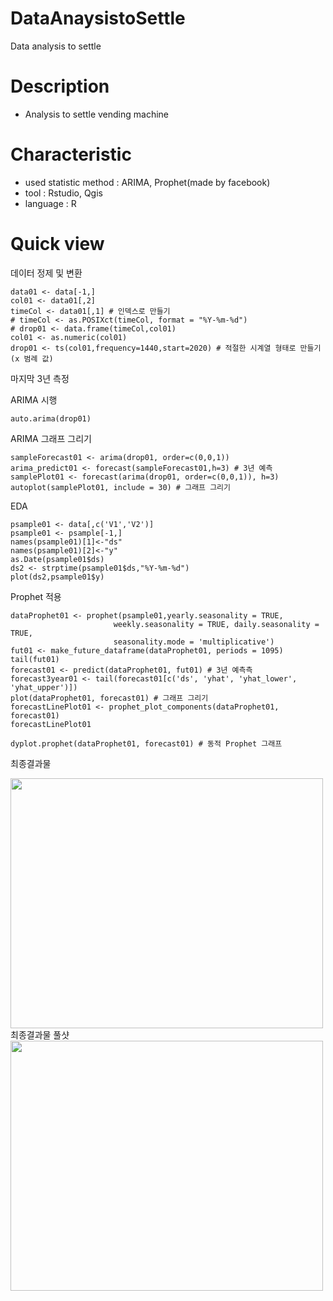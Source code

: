 # DataAnaysistoSettle
Data analysis to settle
# Description
- Analysis to settle vending machine
# Characteristic
- used statistic method : ARIMA, Prophet(made by facebook)
- tool : Rstudio, Qgis
- language : R
# Quick view

데이터 정제 및 변환
```
data01 <- data[-1,]
col01 <- data01[,2] 
timeCol <- data01[,1] # 인덱스로 만들기
# timeCol <- as.POSIXct(timeCol, format = "%Y-%m-%d")
# drop01 <- data.frame(timeCol,col01)
col01 <- as.numeric(col01)
drop01 <- ts(col01,frequency=1440,start=2020) # 적절한 시계열 형태로 만들기(x 범례 값)
```

마지막 3년 측정

ARIMA 시행
```
auto.arima(drop01)
```

ARIMA 그래프 그리기
```
sampleForecast01 <- arima(drop01, order=c(0,0,1))
arima_predict01 <- forecast(sampleForecast01,h=3) # 3년 예측
samplePlot01 <- forecast(arima(drop01, order=c(0,0,1)), h=3)
autoplot(samplePlot01, include = 30) # 그래프 그리기
```

EDA
```
psample01 <- data[,c('V1','V2')]
psample01 <- psample[-1,]
names(psample01)[1]<-"ds"
names(psample01)[2]<-"y"
as.Date(psample01$ds)
ds2 <- strptime(psample01$ds,"%Y-%m-%d")
plot(ds2,psample01$y)
```

Prophet 적용
```
dataProphet01 <- prophet(psample01,yearly.seasonality = TRUE,
                       weekly.seasonality = TRUE, daily.seasonality = TRUE,
                       seasonality.mode = 'multiplicative')
fut01 <- make_future_dataframe(dataProphet01, periods = 1095)
tail(fut01)
forecast01 <- predict(dataProphet01, fut01) # 3년 예측측
forecast3year01 <- tail(forecast01[c('ds', 'yhat', 'yhat_lower', 'yhat_upper')])
plot(dataProphet01, forecast01) # 그래프 그리기
forecastLinePlot01 <- prophet_plot_components(dataProphet01, forecast01)
forecastLinePlot01

dyplot.prophet(dataProphet01, forecast01) # 동적 Prophet 그래프
```
최종결과물

<img src="https://user-images.githubusercontent.com/92314150/149647239-755eb74b-1b92-4b66-bcd7-dfa2b35db551.jpg" width="500" height="400"/>
최종결과물 풀샷

<img src="https://user-images.githubusercontent.com/92314150/149647242-c211a21b-2698-4263-8f6e-8c11e7044cc0.jpg" width="500" height="400"/>


